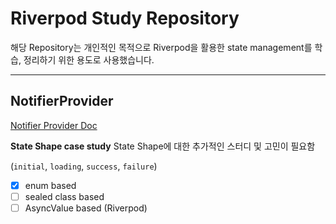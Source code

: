 # Riverpod Study Repository
해당 Repository는 개인적인 목적으로 Riverpod을 활용한 state management를 학습, 정리하기 위한 용도로 사용했습니다.

--- 
## NotifierProvider
[Notifier Provider Doc](https://github.com/pendant-k/riverpod-study/blob/main/docs/notifierProvider.md)

**State Shape case study**
State Shape에 대한 추가적인 스터디 및 고민이 필요함

(`initial`, `loading`, `success`, `failure`)


- [x] enum based
- [ ] sealed class based
- [ ] AsyncValue based (Riverpod)